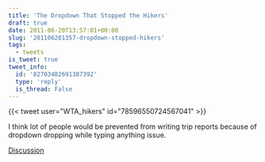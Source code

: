 ```yaml
---
title: 'The Dropdown That Stopped the Hikers'
draft: true
date: 2011-06-20T13:57:01+00:00
slug: '201106201357-dropdown-stopped-hikers'
tags:
  - tweets
is_tweet: true
tweet_info:
  id: '82703482691387392'
  type: 'reply'
  is_thread: False
---
```




{{< tweet user="WTA_hikers" id="78596550724567041" >}}

I think lot of people would be prevented from writing trip reports because of dropdown dropping while typing anything issue.

[Discussion](https://x.com/sytelus/status/82703482691387392)
